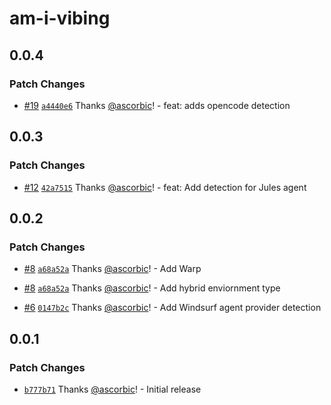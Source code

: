 # am-i-vibing

## 0.0.4

### Patch Changes

- [#19](https://github.com/ascorbic/am-i-vibing/pull/19) [`a4440e6`](https://github.com/ascorbic/am-i-vibing/commit/a4440e66aad4b356207a6ec19c007ab6013d27cb) Thanks [@ascorbic](https://github.com/ascorbic)! - feat: adds opencode detection

## 0.0.3

### Patch Changes

- [#12](https://github.com/ascorbic/am-i-vibing/pull/12) [`42a7515`](https://github.com/ascorbic/am-i-vibing/commit/42a751583c6ce6d7f014dc4ef55138f932eae1b5) Thanks [@ascorbic](https://github.com/ascorbic)! - feat: Add detection for Jules agent

## 0.0.2

### Patch Changes

- [#8](https://github.com/ascorbic/am-i-vibing/pull/8) [`a68a52a`](https://github.com/ascorbic/am-i-vibing/commit/a68a52a1b4f3e750dac090482b18dbd6111c6ff7) Thanks [@ascorbic](https://github.com/ascorbic)! - Add Warp

- [#8](https://github.com/ascorbic/am-i-vibing/pull/8) [`a68a52a`](https://github.com/ascorbic/am-i-vibing/commit/a68a52a1b4f3e750dac090482b18dbd6111c6ff7) Thanks [@ascorbic](https://github.com/ascorbic)! - Add hybrid enviornment type

- [#6](https://github.com/ascorbic/am-i-vibing/pull/6) [`0147b2c`](https://github.com/ascorbic/am-i-vibing/commit/0147b2c9ae43943266480d796150d42da9cd92dd) Thanks [@ascorbic](https://github.com/ascorbic)! - Add Windsurf agent provider detection

## 0.0.1

### Patch Changes

- [`b777b71`](https://github.com/ascorbic/am-i-vibing/commit/b777b7171f1a396a254196a8587e7c72e8f9fbb0) Thanks [@ascorbic](https://github.com/ascorbic)! - Initial release
